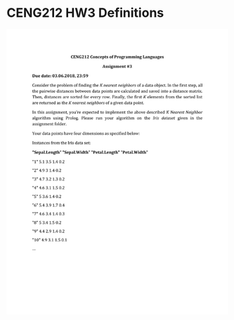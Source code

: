 # CENG212 HW3 Definitions

![alt text](https://github.com/feyil/CENG212/blob/master/HW3/HW3%20Definitions/assignment_3-1.jpg "Page 1")

